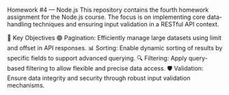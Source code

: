
Homework #4 — Node.js
This repository contains the fourth homework assignment for the Node.js course.
The focus is on implementing core data-handling techniques and ensuring input validation in a RESTful API context.

🔧 Key Objectives
🟢 Pagination: Efficiently manage large datasets using limit and offset in API responses.
📊 Sorting: Enable dynamic sorting of results by specific fields to support advanced querying.
🔍 Filtering: Apply query-based filtering to allow flexible and precise data access.
🛡️ Validation: Ensure data integrity and security through robust input validation mechanisms. 
